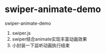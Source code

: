 # swiper-animate-demo
swiper-animate-demo

1. swiper.js
2. swiper结合animate实现丰富动画效果
3. 小封装一下监听动画执行结束
